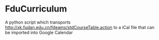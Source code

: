 FduCurriculum
=============

A python script which transports http://xk.fudan.edu.cn/fdeams/stdCourseTable.action to a iCal file that can be imported into Google Calendar